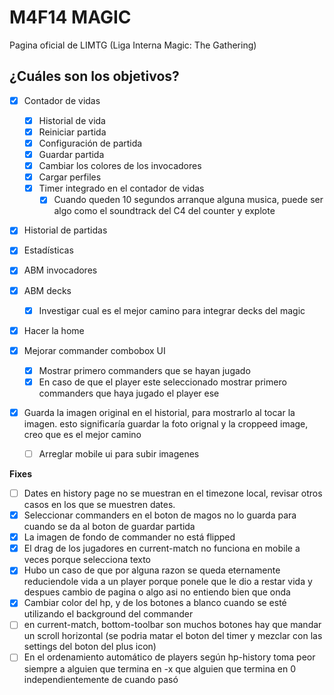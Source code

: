 # M4F14 MAGIC

Pagina oficial de LIMTG (Liga Interna Magic: The Gathering)

## ¿Cuáles son los objetivos?

- [x] Contador de vidas
  - [x] Historial de vida
  - [x] Reiniciar partida
  - [x] Configuración de partida
  - [x] Guardar partida
  - [x] Cambiar los colores de los invocadores
  - [x] Cargar perfiles
  - [x] Timer integrado en el contador de vidas
    - [x] Cuando queden 10 segundos arranque alguna musica, puede ser algo como el soundtrack del C4 del counter y explote
- [x] Historial de partidas
- [x] Estadísticas
- [x] ABM invocadores
- [x] ABM decks
  - [x] Investigar cual es el mejor camino para integrar decks del magic
- [x] Hacer la home

- [x] Mejorar commander combobox UI
  - [x] Mostrar primero commanders que se hayan jugado
  - [x] En caso de que el player este seleccionado mostrar primero commanders que haya jugado el player ese

- [x] Guarda la imagen original en el historial, para mostrarlo al tocar la imagen. esto significaría guardar la foto orignal y la croppeed image, creo que es el mejor camino
  - [ ] Arreglar mobile ui para subir imagenes

**Fixes**

- [ ] Dates en history page no se muestran en el timezone local, revisar otros casos en los que se muestren dates.
- [x] Seleccionar commanders en el boton de magos no lo guarda para cuando se da al boton de guardar partida
- [x] La imagen de fondo de commander no está flipped
- [x] El drag de los jugadores en current-match no funciona en mobile a veces porque selecciona texto
- [x] Hubo un caso de que por alguna razon se queda eternamente reduciendole vida a un player porque ponele que le dio a restar vida y despues cambio de pagina o algo asi no entiendo bien que onda
- [x] Cambiar color del hp, y de los botones a blanco cuando se esté utilizando el background del commander
- [ ] en current-match, bottom-toolbar son muchos botones hay que mandar un scroll horizontal (se podria matar el boton del timer y mezclar con las settings del boton del plus icon)
- [ ] En el ordenamiento automático de players según hp-history toma peor siempre a alguien que termina en -x que alguien que termina en 0 independientemente de cuando pasó
